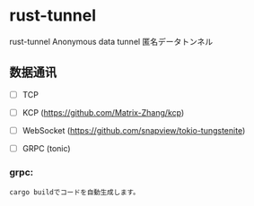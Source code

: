 # rust-tunnel
rust-tunnel   Anonymous data tunnel 匿名データトンネル

## 数据通讯
- [ ] TCP
- [ ] KCP        (https://github.com/Matrix-Zhang/kcp)
- [ ] WebSocket  (https://github.com/snapview/tokio-tungstenite)
- [ ] GRPC (tonic)




### grpc:
``` 
cargo buildでコードを自動生成します。
```